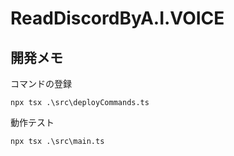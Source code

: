 # ReadDiscordByA.I.VOICE

## 開発メモ 
コマンドの登録
```
npx tsx .\src\deployCommands.ts
```

動作テスト
```
npx tsx .\src\main.ts
```